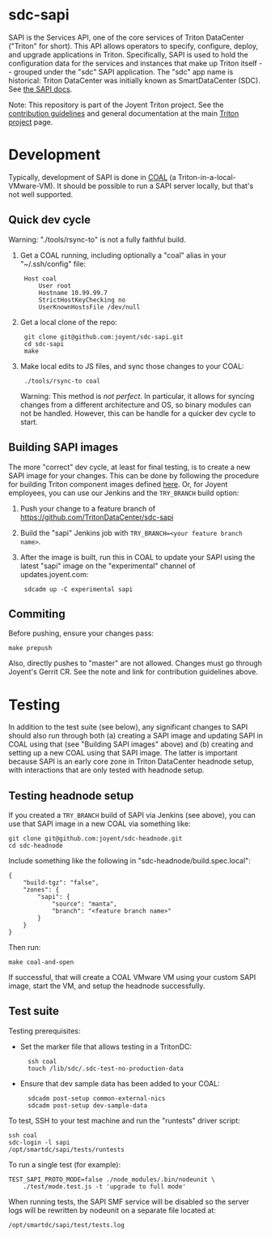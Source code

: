 <!--
    This Source Code Form is subject to the terms of the Mozilla Public
    License, v. 2.0. If a copy of the MPL was not distributed with this
    file, You can obtain one at http://mozilla.org/MPL/2.0/.
-->

<!--
    Copyright 2019 Joyent, Inc.
-->

# sdc-sapi

SAPI is the Services API, one of the core services of Triton DataCenter
("Triton" for short). This API allows operators to specify, configure, deploy,
and upgrade applications in Triton. Specifically, SAPI is used to hold the
configuration data for the services and instances that make up Triton itself --
grouped under the "sdc" SAPI application. The "sdc" app name is historical:
Triton DataCenter was initially known as SmartDataCenter (SDC).
See [the SAPI docs](docs/index.md).

Note: This repository is part of the Joyent Triton project. See the [contribution
guidelines](https://github.com/TritonDataCenter/triton/blob/master/CONTRIBUTING.md)
and general documentation at the main
[Triton project](https://github.com/TritonDataCenter/triton) page.


# Development

Typically, development of SAPI is done in
[COAL](https://github.com/TritonDataCenter/triton#getting-started) (a
Triton-in-a-local-VMware-VM). It should be possible to run a SAPI server
locally, but that's not well supported.

## Quick dev cycle

Warning: "./tools/rsync-to" is not a fully faithful build.

1. Get a COAL running, including optionally a "coal" alias in your "~/.ssh/config" file:

        Host coal
            User root
            Hostname 10.99.99.7
            StrictHostKeyChecking no
            UserKnownHostsFile /dev/null

2. Get a local clone of the repo:

        git clone git@github.com:joyent/sdc-sapi.git
        cd sdc-sapi
        make

3. Make local edits to JS files, and sync those changes to your COAL:

        ./tools/rsync-to coal

   Warning: This method is *not perfect*. In particular, it allows for syncing
   changes from a different architecture and OS, so binary modules can not
   be handled. However, this can be handle for a quicker dev cycle to start.

## Building SAPI images

The more "correct" dev cycle, at least for final testing, is to create a new
SAPI image for your changes. This can be done by following the procedure for
building Triton component images defined [here](https://github.com/TritonDataCenter/mountain-gorilla/blob/master/README.md).
Or, for Joyent employees, you can use our Jenkins and the `TRY_BRANCH` build
option:

1. Push your change to a feature branch of https://github.com/TritonDataCenter/sdc-sapi

2. Build the "sapi" Jenkins job with `TRY_BRANCH=<your feature branch name>`.

3. After the image is built, run this in COAL to update your SAPI using the
   latest "sapi" image on the "experimental" channel of updates.joyent.com:

        sdcadm up -C experimental sapi


## Commiting

Before pushing, ensure your changes pass:

    make prepush

Also, directly pushes to "master" are not allowed. Changes must go through
Joyent's Gerrit CR. See the note and link for contribution guidelines above.


# Testing

In addition to the test suite (see below), any significant changes to SAPI
should also run through both (a) creating a SAPI image and updating SAPI in
COAL using that (see "Building SAPI images" above) and (b) creating and
setting up a new COAL using that SAPI image. The latter is important because
SAPI is an early core zone in Triton DataCenter headnode setup, with
interactions that are only tested with headnode setup.

## Testing headnode setup

If you created a `TRY_BRANCH` build of SAPI via Jenkins (see above), you can
use that SAPI image in a new COAL via something like:

    git clone git@github.com:joyent/sdc-headnode.git
    cd sdc-headnode

Include something like the following in "sdc-headnode/build.spec.local":

    {
        "build-tgz": "false",
        "zones": {
            "sapi": {
                "source": "manta",
                "branch": "<feature branch name>"
            }
        }
    }

Then run:

    make coal-and-open

If successful, that will create a COAL VMware VM using your custom SAPI
image, start the VM, and setup the headnode successfully.


## Test suite

Testing prerequisites:

- Set the marker file that allows testing in a TritonDC:

        ssh coal
        touch /lib/sdc/.sdc-test-no-production-data

- Ensure that dev sample data has been added to your COAL:

        sdcadm post-setup common-external-nics
        sdcadm post-setup dev-sample-data


To test, SSH to your test machine and run the "runtests" driver script:

    ssh coal
    sdc-login -l sapi
    /opt/smartdc/sapi/tests/runtests

To run a single test (for example):

    TEST_SAPI_PROTO_MODE=false ./node_modules/.bin/nodeunit \
        ./test/mode.test.js -t 'upgrade to full mode'

When running tests, the SAPI SMF service will be disabled so the server logs
will be rewritten by nodeunit on a separate file located at:

    /opt/smartdc/sapi/test/tests.log
